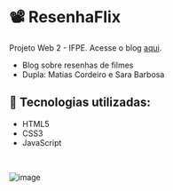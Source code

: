 # 📽️ ResenhaFlix
Projeto Web 2 - IFPE. Acesse o blog [aqui](#).

- Blog sobre resenhas de filmes
- Dupla: Matias Cordeiro e Sara Barbosa

## 🍿 Tecnologias utilizadas:
- HTML5
- CSS3
- JavaScript

<br>

![image](https://user-images.githubusercontent.com/97530586/204576827-dab7a162-889c-4d70-924f-9638e3ff7449.png)
